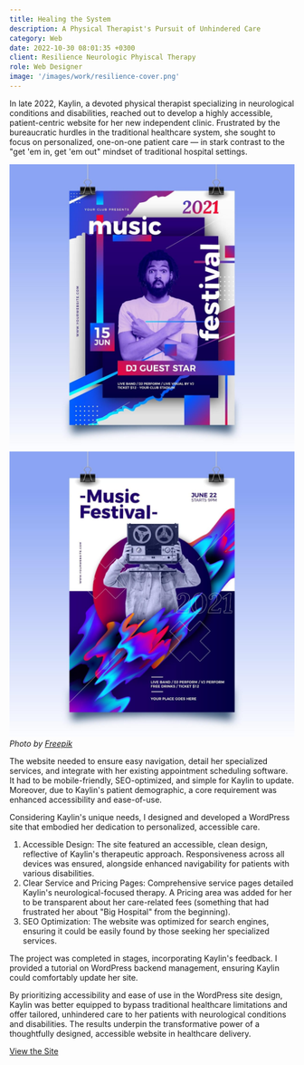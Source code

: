 ```yaml
---
title: Healing the System
description: A Physical Therapist's Pursuit of Unhindered Care
category: Web
date: 2022-10-30 08:01:35 +0300
client: Resilience Neurologic Phyiscal Therapy
role: Web Designer
image: '/images/work/resilience-cover.png'
---
```


In late 2022, Kaylin, a devoted physical therapist specializing in neurological conditions and disabilities, reached out to develop a highly accessible, patient-centric website for her new independent clinic. Frustrated by the bureaucratic hurdles in the traditional healthcare system, she sought to focus on personalized, one-on-one patient care &mdash; in stark contrast to the "get 'em in, get 'em out" mindset of traditional hospital settings.

<div class="gallery-box">
  <div class="gallery">
    <img src="/images/work-1-2.jpg" loading="lazy" alt="Project">
    <img src="/images/work-1-3.jpg" loading="lazy" alt="Project">
  </div>
  <em>Photo by <a href="https://www.freepik.com/" target="_blank">Freepik</a></em>
</div>

The website needed to ensure easy navigation, detail her specialized services, and integrate with her existing appointment scheduling software. It had to be mobile-friendly, SEO-optimized, and simple for Kaylin to update. Moreover, due to Kaylin's patient demographic, a core requirement was enhanced accessibility and ease-of-use.

Considering Kaylin's unique needs, I designed and developed a WordPress site that embodied her dedication to personalized, accessible care.

1. Accessible Design: The site featured an accessible, clean design, reflective of Kaylin's therapeutic approach. Responsiveness across all devices was ensured, alongside enhanced navigability for patients with various disabilities.
2. Clear Service and Pricing Pages: Comprehensive service pages detailed Kaylin's neurological-focused therapy. A Pricing area was added for her to be transparent about her care-related fees (something that had frustrated her about "Big Hospital" from the beginning).
3. SEO Optimization: The website was optimized for search engines, ensuring it could be easily found by those seeking her specialized services.

The project was completed in stages, incorporating Kaylin's feedback. I provided a tutorial on WordPress backend management, ensuring Kaylin could comfortably update her site.

By prioritizing accessibility and ease of use in the WordPress site design, Kaylin was better equipped to bypass traditional healthcare limitations and offer tailored, unhindered care to her patients with neurological conditions and disabilities. The results underpin the transformative power of a thoughtfully designed, accessible website in healthcare delivery.

<a href="https://resilienceneuropt.com/" class="button button--primary" target="_blank">View the Site</a>